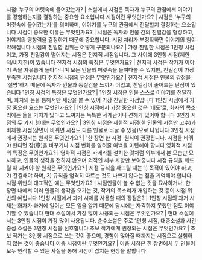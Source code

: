 시점: 누구의 머릿속에 들어갔는가?	| 소설에서 시점은 독자가 누구의 관점에서 이야기를 경험하는지를 결정하는 중요한 요소입니다
시점이란 무엇인가요?	| 시점은 '누구의 머릿속에 들어갔는가'를 의미하며, 이야기를 누구의 관점에서 전달할지 결정하는 요소입니다
시점이 중요한 이유는 무엇인가요?	| 시점은 독자와 인물 간의 친밀감을 형성하고, 이야기의 영향력을 결정하기 때문에 중요합니다. 시점 처리가 부정확하면 이야기의 힘이 약해집니다
시점의 친밀함 범위는 어떻게 구분되나요?	| 가장 친밀한 시점은 1인칭 시점이고, 가장 친밀감이 떨어지는 시점은 전지적 시점입니다. 그 사이에 3인칭 시점(제한적/비제한)이 있습니다
전지적 시점의 특징은 무엇인가요?	| 전지적 시점은 작가가 이야기 속을 자유롭게 돌아다니며 모든 인물의 머릿속을 들여다볼 수 있지만, 친밀감이 가장 부족한 시점입니다
전지적 시점의 단점은 무엇인가요?	| 전지적 시점은 인물의 감정을 '설명'하기 때문에 독자가 인물과 동질감을 느끼기 어렵고, 친밀감이 줄어드는 단점이 있습니다
1인칭 시점의 특징은 무엇인가요?	| 1인칭 시점은 인물 스스로 이야기를 전달하며, 화자의 눈을 통해서만 세상을 볼 수 있어 가장 친밀한 시점입니다
1인칭 시점에서 가장 중요한 요소는 무엇인가요?	| 1인칭 시점에서 가장 중요한 것은 '태도'로, 화자의 목소리에는 들을 가치가 있다고 느껴지는 독특한 세계관이나 견해가 있어야 합니다
3인칭 시점의 두 가지 형태는 무엇인가요?	| 3인칭 시점은 제한적 시점(한 인물의 시점만 고수)과 비제한 시점(장면이 바뀌면 시점도 다른 인물로 바꿀 수 있음)으로 나뉩니다
3인칭 시점에서 권장되는 원칙은 무엇인가요?	| '한 장면 한 시점' 원칙이 권장됩니다. 시점을 바꿔야 한다면 장(章)을 바꾸거나 시점 변화를 알려줄 여백을 마련해야 합니다
영화적 시점의 특징은 무엇인가요?	| 영화적 시점은 카메라를 설치한 것처럼 외부에서 본 모습만 묘사하고, 인물의 생각을 전하지 않으며 외적인 세부 사항만 보여줍니다
시점 규칙을 깨뜨릴 때 지켜야 할 원칙은 무엇인가요?	| 시점 규칙을 깨뜨릴 때는 1) 목적이 있어야 하고, 2) 간결해야 하며, 3) 규칙을 엄격히 따르는 것도 나쁘지 않다는 점을 기억해야 합니다
시점 위반의 대표적인 예는 무엇인가요?	| 시점인물이 볼 수 없는 것을 묘사하거나, 한 장면 내에서 여러 인물의 생각을 오가는 것, 작가의 목소리가 개입하는 것 등이 시점 위반의 예입니다
1인칭 시점에서 과거 시제를 사용할 때의 장점은?	| 1인칭 시점의 과거 시제는 화자가 과거에 일어난 모든 일을 알기 때문에 당시에는 자각하지 못했던 점도 이야기할 수 있습니다
현대 소설에서 가장 많이 사용되는 시점은 무엇인가요?	| 현대 소설에서는 3인칭 시점이 가장 많이 사용됩니다. 순수소설은 주로 1인칭 시점, 대중소설과 사건 중심 소설은 3인칭 시점을 선호합니다
초보 작가에게 권장되는 시점은 무엇인가요?	| 초보 작가는 3인칭 시점으로 쓰는 것이 좋으며, 경험이 많아질 때까지는 시점으로 실험하지 않는 것이 좋습니다
이중 시점이란 무엇인가요?	| 이중 시점은 한 장면에서 두 인물이 모두 인식할 수 있는 사실을 통해 시점이 겹치는 현상을 말합니다